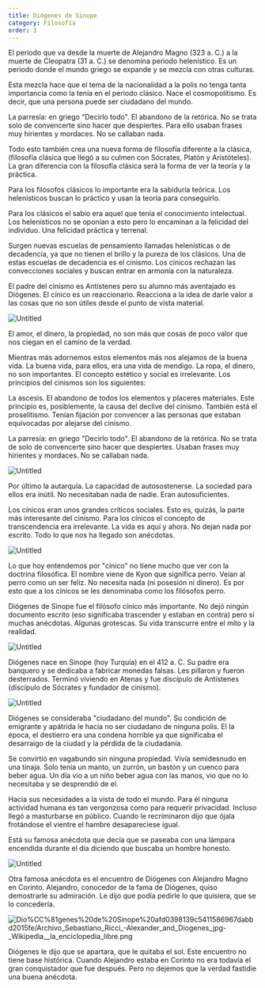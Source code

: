 ```yaml
---
title: Diógenes de Sinope 
category: Filosofía
order: 3
---
```



El periodo que va desde la muerte de Alejandro Magno (323 a. C.) a la muerte de Cleopatra (31 a. C.) se denomina periodo helenístico. Es un periodo donde el mundo griego se expande y se mezcla con otras culturas.

Esta mezcla hace que el tema de la nacionalidad a la polis no tenga tanta importancia como la tenía en el periodo clásico. Nace el cosmopolitismo. Es decir, que una persona puede ser ciudadano del mundo.

La parresía: en griego "Decirlo todo". El abandono de la retórica. No se trata solo de convencerte sino hacer que despiertes. Para ello usaban frases muy hirientes y mordaces. No se callaban nada.

Todo esto también crea una nueva forma de filosofía diferente a la clásica, (filosofía clásica que llegó a su culmen con Sócrates, Platón y Aristóteles). La gran diferencia con la filosofía clásica será la forma de ver la teoría y la práctica. 

Para los filósofos clásicos lo importante era la sabiduría teórica. Los helenísticos buscan lo práctico y usan la teoría para conseguirlo.

Para los clásicos el sabio era aquel que tenía el conocimiento intelectual. Los helenísticos no se oponían a esto pero lo encaminan a la felicidad del individuo. Una felicidad práctica y terrenal.

Surgen nuevas escuelas de pensamiento llamadas helenísticas o de decadencia, ya que no tienen el brillo y la pureza de los clásicos. Una de estas escuelas de decadencia es el cinismo. Los cínicos rechazan las convecciones sociales y buscan entrar en armonía con la naturaleza.

El padre del cinismo es Antístenes pero su alumno más aventajado es Diógenes. El cínico es un reaccionario. Reacciona a la idea de darle valor a las cosas que no son útiles desde el punto de vista material.

![Untitled]({{site.baseurl}}/images/Dio%CC%81genes%20de%20Sinope%20afd0398139c5411586967dabbd2015fe/Cursor_and_Antisthenes_pushkin_-_Antistenes_-_Wikipedia__la_enciclopedia_libre.png)

El amor, el dinero, la propiedad, no son más que cosas de poco valor que nos ciegan en el camino de la verdad.

Mientras más adornemos estos elementos más nos alejamos de la buena vida. La buena vida, para ellos, era una vida de mendigo. La ropa, el dinero, no son importantes. El concepto estético y social es irrelevante. Los principios del cinismos son los siguientes:

La ascesis. El abandono de todos los elementos y placeres materiales. Este principio es, posiblemente, la causa del declive del cinismo. También está el proselitismo. Tenían fijación por convencer a las personas que estaban equivocadas por alejarse del cinismo.

La parresía: en griego "Decirlo todo". El abandono de la retórica. No se trata de solo de convencerte sino hacer que despiertes. Usaban frases muy hirientes y mordaces. No se callaban nada.

![Untitled]({{site.baseurl}}/images/Dio%CC%81genes%20de%20Sinope%20afd0398139c5411586967dabbd2015fe/digoenes-imagens--644x362_jpg__644362_.png)

Por último la autarquía. La capacidad de autosostenerse.  La sociedad para ellos era inútil. No necesitaban nada de nadie. Eran autosuficientes.

Los cínicos eran unos grandes críticos sociales. Esto es, quizás, la parte más interesante del cinismo. Para los cínicos el concepto de transcendencia era irrelevante. La vida es aquí y ahora. No dejan nada por escrito. Todo lo que nos ha llegado son anécdotas.

![Untitled]({{site.baseurl}}/images/Dio%CC%81genes%20de%20Sinope%20afd0398139c5411586967dabbd2015fe/Waterhouse-Diogenes_-_Diogenes_de_Sinope_-_Wikipedia__la_enciclopedia_libre.png)

Lo que hoy entendemos por "cínico" no tiene mucho que ver con la doctrina filosófica. El nombre viene de Kyon que significa perro. Veían al perro como un ser feliz. No necesita nada (ni posesión ni dinero). Es por esto que a los cínicos se les denominaba como los filósofos perro.

Diógenes de Sinope fue el filósofo cínico más importante. No dejó ningún documento escrito (eso significaba trascender y estaban en contra) pero sí muchas anécdotas. Algunas grotescas. Su vida transcurre entre el mito y la realidad.

![Untitled]({{site.baseurl}}/images/Dio%CC%81genes%20de%20Sinope%20afd0398139c5411586967dabbd2015fe/La_scuola_di_Atene_-_La_escuela_de_Atenas_-_Wikipedia__la_enciclopedia_libre.png)

Diógenes nace en Sinope (hoy Turquía) en el 412 a. C. Su padre era banquero y se dedicaba a fabricar monedas falsas. Les pillaron y fueron desterrados. Terminó viviendo en Atenas y fue discípulo de Antístenes (discípulo de Sócrates y fundador de cinismo).

![Untitled]({{site.baseurl}}/images/Dio%CC%81genes%20de%20Sinope%20afd0398139c5411586967dabbd2015fe/Sinope_-_Google_Maps.png)

Diógenes se consideraba "ciudadano del mundo". Su condición de emigrante y apátrida le hacía no ser ciudadano de ninguna polis. El la época, el destierro era una condena horrible ya que significaba el desarraigo de la ciudad y la pérdida de la ciudadanía.

Se convirtió en vagabundo sin ninguna propiedad. Vivía semidesnudo en una tinaja. Solo tenía un manto, un zurrón, un bastón y un cuenco para beber agua. Un día vio a un niño beber agua con las manos, vio que no lo necesitaba y se desprendió de el.

Hacía sus necesidades a la vista de todo el mundo. Para él ninguna actividad humana es tan vergonzosa como para requerir privacidad. Incluso llegó a masturbarse en público. Cuando le recriminaron dijo que ójala frotándose el vientre el hambre desapareciese igual.

Está su famosa anécdota que decía que se paseaba con una lámpara encendida durante el día diciendo que buscaba un hombre honesto.

![Untitled]({{site.baseurl}}/images/Dio%CC%81genes%20de%20Sinope%20afd0398139c5411586967dabbd2015fe/LXXQRJVYLV443OPLYQJGBZPPNE_jpg__9801085_.png)

Otra famosa anécdota es el encuentro de Diógenes con Alejandro Magno en Corinto. Alejandro, conocedor de la fama de Diógenes, quiso demostrarle su admiración. Le dijo que podía pedirle lo que quisiera, que se lo concedería.

![Dio%CC%81genes%20de%20Sinope%20afd0398139c5411586967dabbd2015fe/Archivo_Sebastiano_Ricci_-_Alexander_and_Diogenes_jpg_-_Wikipedia__la_enciclopedia_libre.png](Dio%CC%81genes%20de%20Sinope%20afd0398139c5411586967dabbd2015fe/Archivo_Sebastiano_Ricci_-_Alexander_and_Diogenes_jpg_-_Wikipedia__la_enciclopedia_libre.png)

Diógenes le dijo que se apartara, que le quitaba el sol. Este encuentro no tiene base histórica. Cuando Alejandro estaba en Corinto no era todavía el gran conquistador que fue después. Pero no dejemos que la verdad fastidie una buena anécdota.
